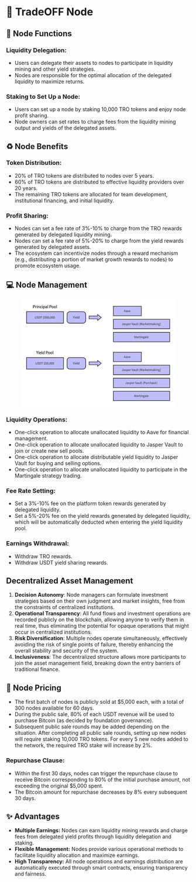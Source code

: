 # 📳 TradeOFF Node

## 📶 Node Functions

### **Liquidity Delegation:**

* Users can delegate their assets to nodes to participate in liquidity mining and other yield strategies.
* Nodes are responsible for the optimal allocation of the delegated liquidity to maximize returns.

### **Staking to Set Up a Node:**

* Users can set up a node by staking 10,000 TRO tokens and enjoy node profit sharing.
* Node owners can set rates to charge fees from the liquidity mining output and yields of the delegated assets.

## ♻️ Node Benefits

### **Token Distribution:**

* 20% of TRO tokens are distributed to nodes over 5 years.
* 60% of TRO tokens are distributed to effective liquidity providers over 20 years.
* The remaining TRO tokens are allocated for team development, institutional financing, and initial liquidity.

### **Profit Sharing:**

* Nodes can set a fee rate of 3%-10% to charge from the TRO rewards generated by delegated liquidity mining.
* Nodes can set a fee rate of 5%-20% to charge from the yield rewards generated by delegated assets.
* The ecosystem can incentivize nodes through a reward mechanism (e.g., distributing a portion of market growth rewards to nodes) to promote ecosystem usage.

## 💻 Node Management

<figure><img src="../.gitbook/assets/image (12) (1).png" alt=""><figcaption></figcaption></figure>

### **Liquidity Operations:**

* One-click operation to allocate unallocated liquidity to Aave for financial management.
* One-click operation to allocate unallocated liquidity to Jasper Vault to join or create new sell pools.
* One-click operation to allocate distributable yield liquidity to Jasper Vault for buying and selling options.
* One-click operation to allocate unallocated liquidity to participate in the Martingale strategy trading.

### **Fee Rate Setting:**

* Set a 3%-10% fee on the platform token rewards generated by delegated liquidity.
* Set a 5%-20% fee on the yield rewards generated by delegated liquidity, which will be automatically deducted when entering the yield liquidity pool.

### **Earnings Withdrawal:**

* Withdraw TRO rewards.
* Withdraw USDT yield sharing rewards.

## Decentralized Asset Management

1. **Decision Autonomy**: Node managers can formulate investment strategies based on their own judgment and market insights, free from the constraints of centralized institutions.
2. **Operational Transparency**: All fund flows and investment operations are recorded publicly on the blockchain, allowing anyone to verify them in real time, thus eliminating the potential for opaque operations that might occur in centralized institutions.
3. **Risk Diversification**: Multiple nodes operate simultaneously, effectively avoiding the risk of single points of failure, thereby enhancing the overall stability and security of the system.
4. **Inclusiveness**: The decentralized structure allows more participants to join the asset management field, breaking down the entry barriers of traditional finance.

## 🧾 Node Pricing

* The first batch of nodes is publicly sold at $5,000 each, with a total of 300 nodes available for 60 days.
* During the public sale, 80% of each USDT revenue will be used to purchase Bitcoin (as decided by foundation governance).
* Subsequent public sale rounds may be added depending on the situation. After completing all public sale rounds, setting up new nodes will require staking 10,000 TRO tokens. For every 5 new nodes added to the network, the required TRO stake will increase by 2%.

### **Repurchase Clause:**

* Within the first 30 days, nodes can trigger the repurchase clause to receive Bitcoin corresponding to 80% of the initial purchase amount, not exceeding the original $5,000 spent.
* The Bitcoin amount for repurchase decreases by 8% every subsequent 30 days.

## ✨ Advantages

* **Multiple Earnings:** Nodes can earn liquidity mining rewards and charge fees from delegated yield profits through liquidity delegation and staking.
* **Flexible Management:** Nodes provide various operational methods to facilitate liquidity allocation and maximize earnings.
* **High Transparency:** All node operations and earnings distribution are automatically executed through smart contracts, ensuring transparency and fairness.
